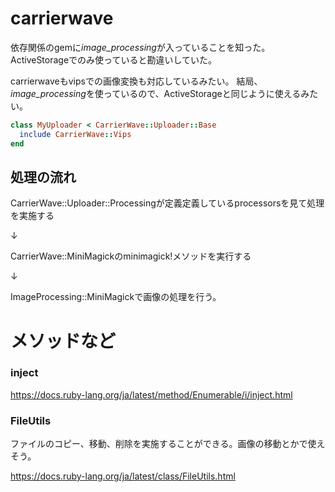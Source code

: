 # carrierwave

依存関係のgemに*image_processing*が入っていることを知った。
ActiveStorageでのみ使っていると勘違いしていた。

carrierwaveもvipsでの画像変換も対応しているみたい。
結局、*image_processing*を使っているので、ActiveStorageと同じように使えるみたい。

```ruby
class MyUploader < CarrierWave::Uploader::Base
  include CarrierWave::Vips
end

```

## 処理の流れ

CarrierWave::Uploader::Processingが定義定義しているprocessorsを見て処理を実施する

↓

CarrierWave::MiniMagickのminimagick!メソッドを実行する

↓

ImageProcessing::MiniMagickで画像の処理を行う。


# メソッドなど

### inject

https://docs.ruby-lang.org/ja/latest/method/Enumerable/i/inject.html

### FileUtils

ファイルのコピー、移動、削除を実施することができる。画像の移動とかで使えそう。

https://docs.ruby-lang.org/ja/latest/class/FileUtils.html
